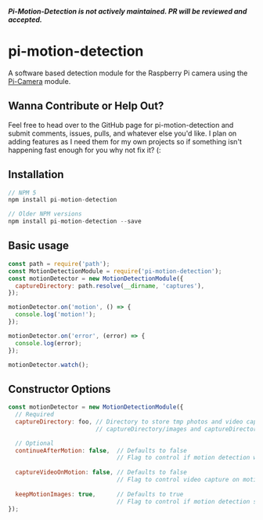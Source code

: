 __*Pi-Motion-Detection is not actively maintained. PR will be reviewed and accepted.*__

# pi-motion-detection
A software based detection module for the Raspberry Pi camera using the [Pi-Camera](https://www.npmjs.com/package/pi-camera) module.

## Wanna Contribute or Help Out?
Feel free to head over to the GitHub page for pi-motion-detection and submit comments, issues, pulls, and whatever else you'd like. I plan on adding features as I need them for my own projects so if something isn't happening fast enough for you why not fix it? (:

## Installation
```javascript
// NPM 5
npm install pi-motion-detection

// Older NPM versions
npm install pi-motion-detection --save
```

## Basic usage
```javascript
const path = require('path');
const MotionDetectionModule = require('pi-motion-detection');
const motionDetector = new MotionDetectionModule({
  captureDirectory: path.resolve(__dirname, 'captures'),
});

motionDetector.on('motion', () => {
  console.log('motion!');
});

motionDetector.on('error', (error) => {
  console.log(error);
});

motionDetector.watch();
```

## Constructor Options
```javascript
const motionDetector = new MotionDetectionModule({
  // Required
  captureDirectory: foo, // Directory to store tmp photos and video captures. Those will be written into
                         // captureDirectory/images and captureDirectory/videos respectively

  // Optional
  continueAfterMotion: false,  // Defaults to false
                               // Flag to control if motion detection will continue after detection
  
  captureVideoOnMotion: false, // Defaults to false
                               // Flag to control video capture on motion detection
  
  keepMotionImages: true,      // Defaults to true
                               // Flag to control if motion detection should keep images after detection
});
```

